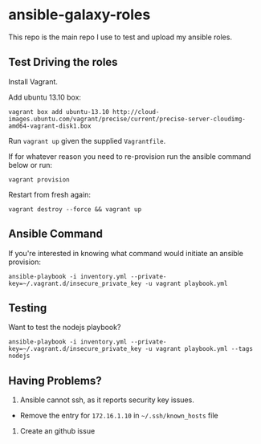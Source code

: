 ansible-galaxy-roles
====================

This repo is the main repo I use to test and upload my
ansible roles.

## Test Driving the roles
Install Vagrant.

Add ubuntu 13.10 box:

    vagrant box add ubuntu-13.10 http://cloud-images.ubuntu.com/vagrant/precise/current/precise-server-cloudimg-amd64-vagrant-disk1.box

Run `vagrant up` given the supplied `Vagrantfile`.

If for whatever reason you need to re-provision run the ansible command below or run:

    vagrant provision

Restart from fresh again:

    vagrant destroy --force && vagrant up

## Ansible Command
If you're interested in knowing what command would initiate an ansible provision:

    ansible-playbook -i inventory.yml --private-key=~/.vagrant.d/insecure_private_key -u vagrant playbook.yml

## Testing
Want to test the nodejs playbook?

    ansible-playbook -i inventory.yml --private-key=~/.vagrant.d/insecure_private_key -u vagrant playbook.yml --tags nodejs

## Having Problems?

1. Ansible cannot ssh, as it reports security key issues.
  - Remove the entry for `172.16.1.10` in `~/.ssh/known_hosts` file
1. Create an github issue

